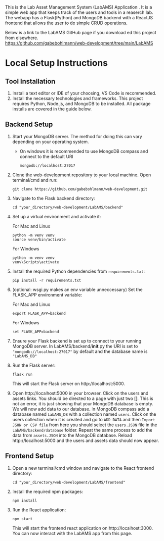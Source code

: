 This is the Lab Asset Management System (LabAMS) Application . It is a simple web app that keeps track of the users and tools in a reaserch lab. The webapp has a Flask(Python) and MongoDB backend with a ReactJS frontend that allows the user to do simple CRUD operations.

Below is a link to the LabAMS GitHub page if you download ed this project from elsewhere.  
https://github.com/gabebohlmann/web-development/tree/main/LabAMS


# Local Setup Instructions

## Tool Installation

1. Install a text editor or IDE of your choosing, VS Code is recommended.
2. Install the necessary technologies and frameworks. This project requires Python, Node.js, and MongoDB to be installed. All package installs are covered in the guide below.

## Backend Setup

1. Start your MongoDB server. The method for doing this can vary depending on your operating system.
    - On windows it is recommended to use MongoDB compass and connect to the default URI
        ```
        mongodb://localhost:27017
         ```

2. Clone the web-development repository to your local machine. Open terminal/cmd and run:
    ```
    git clone https://github.com/gabebohlmann/web-development.git
    ```

2. Navigate to the Flask backend directory:
    ```
    cd "your_directory/web-development/LabAMS/backend"
    ```

3. Set up a virtual environment and activate it:
    
    For Mac and Linux
    ```
    python -m venv venv
    source venv/bin/activate
    ```

    For Windows
    ```
    python -m venv venv
    venv\Scripts\activate
    ```

4. Install the required Python dependencies from `requirements.txt`:
    ```
    pip install -r requirements.txt
    ```

5. (optional: wsgi.py makes an env variable unneccessary) Set the FLASK_APP environment variable:

    For Mac and Linux
    ```
    export FLASK_APP=backend
    ```
    
    For Windows
    ```
    set FLASK_APP=backend
    ```

6. Ensure your Flask backend is set up to connect to your running MongoDB server. In LabAMS/backend/__init__.py the URI is set to  ```"mongodb://localhost:27017"``` by default and the database name is ```"LabAMS_DB"```

6. Run the Flask server:
    ```
    flask run
    ```
    This will start the Flask server on http://localhost:5000.

7. Open http://localhost:5000 in your browser. Click on the users and assets links. You should be directed to a page with just two []. This is not an error, it is just showing that your MongoDB database is empty. We will now add data to our database. In MongoDB compass add a database named ```LabAMS_DB``` with a collection named ```users```. Click on the users collection when it is created and go to ```ADD DATA``` and then ```Import JSON or CSV file``` from here you should select the ```users.JSON``` file in  the ```LabAMS/backend/database``` folder. Repeat the same process to add the data from ```assets.JSON``` into the MongoDB database. Reload http://localhost:5000 and the users and assets data should now appear.

## Frontend Setup

1. Open a new terminal/cmd window and navigate to the React frontend directory:
    ```
    cd "your_directory/web-development/LabAMS/frontend"
    ```

2. Install the required npm packages:
    ```
    npm install
    ```

3. Run the React application:
    ```
    npm start
    ```
    This will start the frontend react application on http://localhost:3000. You can now interact with the LabAMS app from this page.


